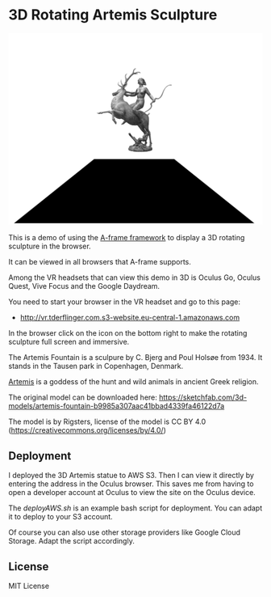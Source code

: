 3D Rotating Artemis Sculpture
=============================

![Rotating Artemis sculpture](./rotating-sculpture.png)

This is a demo of using the [A-frame framework](https://aframe.io) to display a 3D rotating sculpture in the browser.

It can be viewed in all browsers that A-frame supports. 

Among the VR headsets that can view this demo in 3D is Oculus Go, Oculus Quest, Vive Focus and the Google Daydream.

You need to start your browser in the VR headset and go to this page:

* http://vr.tderflinger.com.s3-website.eu-central-1.amazonaws.com

In the browser click on the icon on the bottom right to make the rotating sculpture full screen and immersive.

The Artemis Fountain is a sculpure by C. Bjerg and Poul Holsøe from 1934. It stands in the Tausen park in Copenhagen, Denmark.

[Artemis](https://en.wikipedia.org/wiki/Artemis) is a goddess of the hunt and wild animals in ancient Greek religion.

The original model can be downloaded here: https://sketchfab.com/3d-models/artemis-fountain-b9985a307aac41bbad4339fa46122d7a

The model is by Rigsters, license of the model is CC BY 4.0 (https://creativecommons.org/licenses/by/4.0/)


## Deployment

I deployed the 3D Artemis statue to AWS S3. Then I can view it directly by entering the address in the Oculus browser.
This saves me from having to open a developer account at Oculus to view the site on the Oculus device.

The *deployAWS.sh* is an example bash script for deployment. You can adapt it to deploy to your S3 account.

Of course you can also use other storage providers like Google Cloud Storage. Adapt the script accordingly.


## License

MIT License